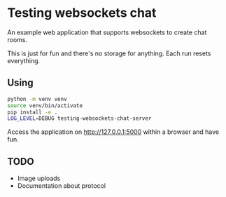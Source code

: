 # Testing websockets chat

An example web application that supports websockets to create chat rooms.

This is just for fun and there's no storage for anything. Each run resets everything.

## Using

```bash
python -m venv venv
source venv/bin/activate
pip install -e .
LOG_LEVEL=DEBUG testing-websockets-chat-server
```

Access the application on http://127.0.0.1:5000 within a browser and have fun.

## TODO

- Image uploads
- Documentation about protocol

